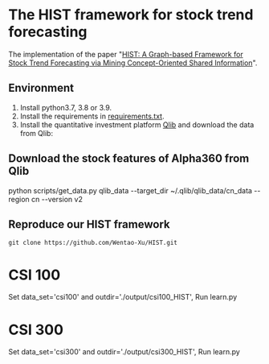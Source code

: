 # The HIST framework for stock trend forecasting
The implementation of the paper "[HIST: A Graph-based Framework for Stock Trend Forecasting via Mining Concept-Oriented Shared Information](https://arxiv.org/abs/2110.13716)".

## Environment
1. Install python3.7, 3.8 or 3.9. 
2. Install the requirements in [requirements.txt](https://github.com/Wentao-Xu/HIST/blob/main/requirements.txt).
3. Install the quantitative investment platform [Qlib](https://github.com/microsoft/qlib) and download the data from Qlib:
## Download the stock features of Alpha360 from Qlib
python scripts/get_data.py qlib_data --target_dir ~/.qlib/qlib_data/cn_data --region cn --version v2
## Reproduce our HIST framework
```
git clone https://github.com/Wentao-Xu/HIST.git
```
# CSI 100
Set data_set='csi100' and outdir='./output/csi100_HIST', Run learn.py

# CSI 300
Set data_set='csi300' and outdir='./output/csi300_HIST', Run learn.py
